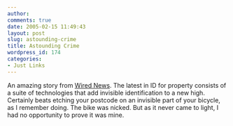 ```yaml
---
author:
comments: true
date: 2005-02-15 11:49:43
layout: post
slug: astounding-crime
title: Astounding Crime
wordpress_id: 174
categories:
- Just Links
---
```


An amazing story from [Wired News](http://www.wired.com/news/technology/0,1282,66595,00.html). The latest in ID for property consists of a suite of technologies that add invisible identification to a new high. Certainly beats etching your postcode on an invisible part of your bicycle, as I remember doing. The bike was nicked. But as it never came to light, I had no opportunity to prove it was mine.

